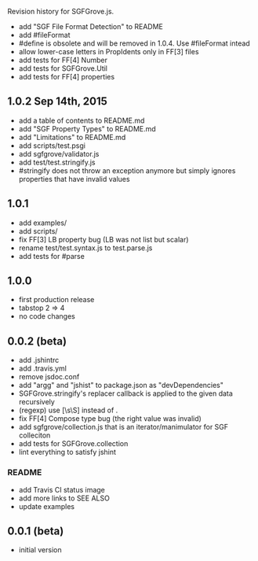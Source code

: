 Revision history for SGFGrove.js.

- add "SGF File Format Detection" to README
- add #fileFormat
- #define is obsolete and will be removed in 1.0.4. Use #fileFormat intead
- allow lower-case letters in PropIdents only in FF[3] files
- add tests for FF[4] Number
- add tests for SGFGrove.Util
- add tests for FF[4] properties

## 1.0.2 Sep 14th, 2015

- add a table of contents to README.md
- add "SGF Property Types" to README.md
- add "Limitations" to README.md
- add scripts/test.psgi
- add sgfgrove/validator.js
- add test/test.stringify.js
- #stringify does not throw an exception anymore
  but simply ignores properties that have invalid values

## 1.0.1

- add examples/
- add scripts/
- fix FF[3] LB property bug (LB was not list but scalar)
- rename test/test.syntax.js to test.parse.js
- add tests for #parse

## 1.0.0

- first production release
- tabstop 2 => 4
- no code changes

## 0.0.2 (beta)

- add .jshintrc
- add .travis.yml
- remove jsdoc.conf
- add "argg" and "jshist" to package.json as "devDependencies"
- SGFGrove.stringify's replacer callback is applied to the given data
  recursively
- (regexp) use [\s\S] instead of .
- fix FF[4] Compose type bug (the right value was invalid)
- add sgfgrove/collection.js that is an iterator/manimulator for SGF colleciton
- add tests for SGFGrove.collection
- lint everything to satisfy jshint

### README

- add Travis CI status image
- add more links to SEE ALSO
- update examples

## 0.0.1 (beta)

- initial version

